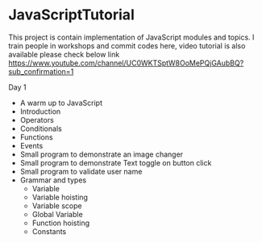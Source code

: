 # JavaScriptTutorial
This project is contain implementation of JavaScript modules and topics.  I train people in workshops and commit codes here, video tutorial is also available please check below link https://www.youtube.com/channel/UC0WKTSptW8OoMePQjGAubBQ?sub_confirmation=1


Day 1
- A warm up to JavaScript
- Introduction
- Operators
- Conditionals
- Functions
- Events
- Small program to demonstrate an image changer
- Small program to demonstrate Text toggle on button click
- Small program to validate user name
- Grammar and types
	- Variable
	- Variable hoisting
	- Variable scope
	- Global Variable
	- Function hoisting
	- Constants
	